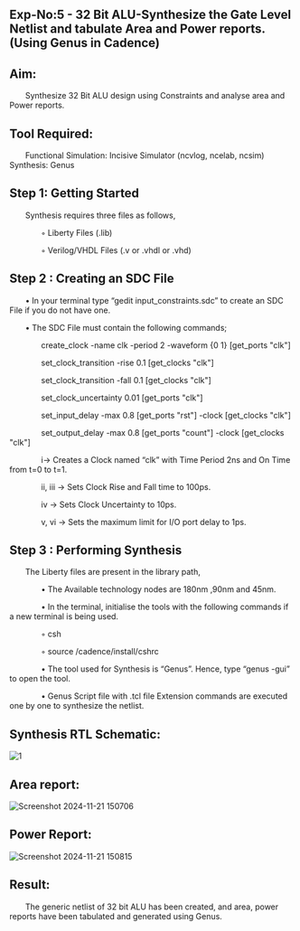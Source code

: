##  Exp-No:5 - 32 Bit ALU-Synthesize the Gate Level Netlist and tabulate Area and Power reports.(Using Genus in Cadence)


##  Aim:

  Synthesize 32 Bit ALU design using Constraints and analyse area and Power reports.


##  Tool Required:

  Functional Simulation: Incisive Simulator (ncvlog, ncelab, ncsim)
  Synthesis: Genus


##  Step 1: Getting Started

  Synthesis requires three files as follows,

    ◦ Liberty Files (.lib)

    ◦ Verilog/VHDL Files (.v or .vhdl or .vhd)


##  Step 2 : Creating an SDC File

  • In your terminal type “gedit input_constraints.sdc” to create an SDC File if you do not have one.

  • The SDC File must contain the following commands;

    create_clock -name clk -period 2 -waveform {0 1} [get_ports "clk"]

    set_clock_transition -rise 0.1 [get_clocks "clk"]

    set_clock_transition -fall 0.1 [get_clocks "clk"]

    set_clock_uncertainty 0.01 [get_ports "clk"]

    set_input_delay -max 0.8 [get_ports "rst"] -clock [get_clocks "clk"]

    set_output_delay -max 0.8 [get_ports "count"] -clock [get_clocks "clk"]

    i→ Creates a Clock named “clk” with Time Period 2ns and On Time from t=0 to t=1.

    ii, iii → Sets Clock Rise and Fall time to 100ps.

    iv → Sets Clock Uncertainty to 10ps.

    v, vi → Sets the maximum limit for I/O port delay to 1ps.


##  Step 3 : Performing Synthesis

  The Liberty files are present in the library path,

    • The Available technology nodes are 180nm ,90nm and 45nm.

    • In the terminal, initialise the tools with the following commands if a new terminal is being used.

    ◦ csh

    ◦ source /cadence/install/cshrc

    • The tool used for Synthesis is “Genus”. Hence, type “genus -gui” to open the tool.

    • Genus Script file with .tcl file Extension commands are executed one by one to synthesize the netlist.


##  Synthesis RTL Schematic:

![1](https://github.com/user-attachments/assets/6966d51c-0f3b-4935-9f3a-984b0e1df9d4)



##   Area report:

![Screenshot 2024-11-21 150706](https://github.com/user-attachments/assets/e55492c9-c6c6-4396-9323-fa3f93e69c59)





##  Power Report:

![Screenshot 2024-11-21 150815](https://github.com/user-attachments/assets/df4a1b70-2b6c-4476-a4f9-6a155051510d)



##  Result:

  The generic netlist of 32 bit ALU has been created, and area, power reports have been tabulated and generated using Genus.
